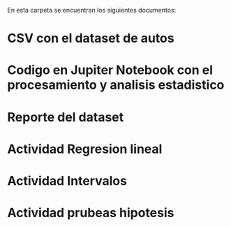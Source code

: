 En esta carpeta se encuentran los siguientes documentos:

# CSV con el dataset de autos

# Codigo en Jupiter Notebook con el procesamiento y analisis estadistico

# Reporte del dataset

# Actividad Regresion lineal

# Actividad Intervalos

# Actividad prubeas hipotesis